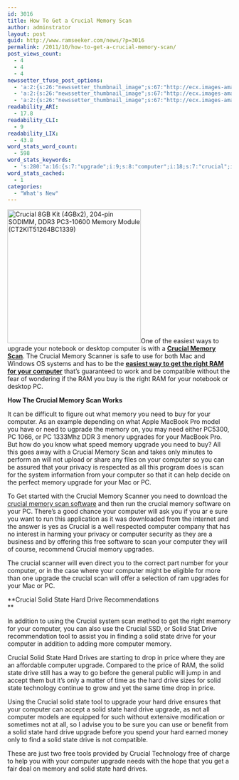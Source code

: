 ```yaml
---
id: 3016
title: How To Get a Crucial Memory Scan
author: adminstrator
layout: post
guid: http://www.ramseeker.com/news/?p=3016
permalink: /2011/10/how-to-get-a-crucial-memory-scan/
post_views_count:
  - 4
  - 4
  - 4
newssetter_tfuse_post_options:
  - 'a:2:{s:26:"newssetter_thumbnail_image";s:67:"http://ecx.images-amazon.com/images/I/41XadRhTtrL._SL500_AA300_.jpg";s:24:"newssetter_disable_image";s:4:"true";}'
  - 'a:2:{s:26:"newssetter_thumbnail_image";s:67:"http://ecx.images-amazon.com/images/I/41XadRhTtrL._SL500_AA300_.jpg";s:24:"newssetter_disable_image";s:4:"true";}'
  - 'a:2:{s:26:"newssetter_thumbnail_image";s:67:"http://ecx.images-amazon.com/images/I/41XadRhTtrL._SL500_AA300_.jpg";s:24:"newssetter_disable_image";s:4:"true";}'
readability_ARI:
  - 17.8
readability_CLI:
  - 9
readability_LIX:
  - 43.8
word_stats_word_count:
  - 598
word_stats_keywords:
  - 's:280:"a:16:{s:7:"upgrade";i:9;s:8:"computer";i:18;s:7:"crucial";i:17;s:6:"memory";i:15;s:4:"scan";i:8;s:7:"scanner";i:3;s:5:"right";i:3;s:4:"need";i:5;s:8:"upgrades";i:3;s:8:"software";i:3;s:4:"free";i:3;s:5:"solid";i:11;s:5:"state";i:10;s:4:"hard";i:8;s:5:"drive";i:9;s:5:"price";i:3;}";'
word_stats_cached:
  - 1
categories:
  - "What's New"
---
```

<img class="alignleft" src="http://ecx.images-amazon.com/images/I/41XadRhTtrL._SL500_AA300_.jpg" alt="Crucial 8GB Kit (4GBx2), 204-pin SODIMM, DDR3 PC3-10600 Memory Module (CT2KIT51264BC1339)" width="300" height="300" />One of the easiest ways to upgrade your notebook or desktop computer is with a ****[Crucial Memory Scan][1]****. The Crucial Memory Scanner is safe to use for both Mac and Windows OS systems and has to be the **[easiest way to get the right RAM for your computer][2]** that&#8217;s guaranteed to work and be compatible without the fear of wondering if the RAM you buy is the right RAM for your notebook or desktop PC.

**How The Crucial Memory Scan Works**

It can be difficult to figure out what memory you need to buy for your computer. As an example depending on what Apple MacBook Pro model you have or need to ugprade the memory on, you may need either PC5300, PC 1066, or PC 1333Mhz DDR 3 menory upgrades for your MacBook Pro. But how do you know what speed memory upgrade you need to buy? All this goes away with a Crucial Memory Scan and takes only minutes to perform an will not upload or share any files on your computer so you can be assured that your privacy is respected as all this program does is scan for the system information from your computer so that it can help decide on the perfect memory upgrade for your Mac or PC.

To Get started with the Crucial Memory Scanner you need to download the [crucial memory scan software][1] and then run the crucial memory software on your PC. There&#8217;s a good chance your computer will ask you if you ar e sure you want to run this application as it was downloaded from the internet and the answer is yes as Crucial is a well respected computer company that has no interest in harming your privacy or computer security as they are a business and by offering this free software to scan your computer they will of course, recommend Crucial memory upgrades.

The crucial scanner will even direct you to the correct part number for your computer, or in the case where your computer might be eligible for more than one upgrade the crucial scan will offer a selection of ram upgrades for your Mac or PC.

**Crucial Solid State Hard Drive Recommendations  
**

In addition to using the Crucial system scan method to get the right memory for your computer, you can also use the <a>Crucial SSD, or Solid Stat Drive recommendation tool</a> to assist you in finding a solid state drive for your computer in addition to adding more computer memory.

Crucial Solid State Hard Drives are starting to drop in price where they are an affordable computer upgrade. Compared to the price of RAM, the solid state drive still has a way to go before the general public will jump in and accept them but it&#8217;s only a matter of time as the hard drive sizes for solid state technology continue to grow and yet the same time drop in price.

Using the Crucial solid state tool to upgrade your hard drive ensures that your computer can accept a solid state hard drive upgrade, as not all computer models are equipped for such without extensive modification or sometimes not at all, so I advise you to be sure you can use or benefit from a solid state hard drive upgrade before you spend your hard earned money only to find a solid state drive is not compatible.

These are just two free tools provided by Crucial Technology free of charge to help you with your computer upgrade needs with the hope that you get a fair deal on memory and solid state hard drives.

 [1]: http://www.jdoqocy.com/click-1548159-5527922
 [2]: http://www.ramseeker.com/crucial